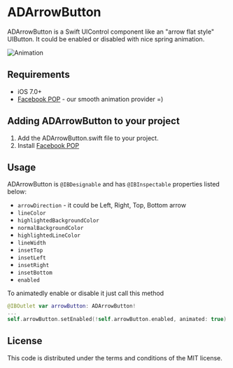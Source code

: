 # ADArrowButton

ADArrowButton is a Swift UIControl component like an "arrow flat style" UIButton. It could be enabled or disabled with nice spring animation.

![Animation](https://dl.dropboxusercontent.com/u/25847340/ADArrowButton/ADArrowButtonAnimation.gif)

## Requirements

- iOS 7.0+
- [Facebook POP](https://github.com/facebook/pop) - our smooth animation provider =)

## Adding ADArrowButton to your project

1. Add the ADArrowButton.swift file to your project.
2. Install [Facebook POP](https://github.com/facebook/pop)

## Usage

ADArrowButton is ```@IBDesignable``` and has ```@IBInspectable``` properties listed below:
- ```arrowDirection``` - it could be Left, Right, Top, Bottom arrow
- ```lineColor```
- ```highlightedBackgroundColor```
- ```normalBackgroundColor```
- ```highlightedLineColor```
- ```lineWidth```
- ```insetTop```
- ```insetLeft```
- ```insetRight```
- ```insetBottom```
- ```enabled```

To animatedly enable or disable it just call this method
``` swift
@IBOutlet var arrowButton: ADArrowButton!
...
self.arrowButton.setEnabled(!self.arrowButton.enabled, animated: true)
  ``` 

## License

This code is distributed under the terms and conditions of the MIT license.
